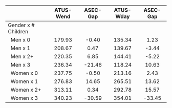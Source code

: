 
|                      |    ATUS-Wend |     ASEC-Gap |    ATUS-Wday |     ASEC-Gap |
| -------------------- | :----------: | :----------: | :----------: | :----------: |
| Gender x # Children  |              |              |              |              |
| &nbsp;&nbsp;Men x 0  |       179.93 |        -0.40 |       135.34 |         1.23 |
| &nbsp;&nbsp;Men x 1  |       208.67 |         0.47 |       139.67 |        -3.44 |
| &nbsp;&nbsp;Men x 2+ |       220.35 |         6.85 |       144.41 |        -5.22 |
| &nbsp;&nbsp;Men x 3  |       236.34 |       -21.46 |       118.24 |        10.63 |
| &nbsp;&nbsp;Women x 0 |       237.75 |        -0.50 |       213.16 |         2.43 |
| &nbsp;&nbsp;Women x 1 |       276.83 |        14.65 |       265.51 |        13.62 |
| &nbsp;&nbsp;Women x 2+ |       313.11 |         0.34 |       292.78 |        15.57 |
| &nbsp;&nbsp;Women x 3 |       340.23 |       -30.59 |       354.01 |       -33.45 |

